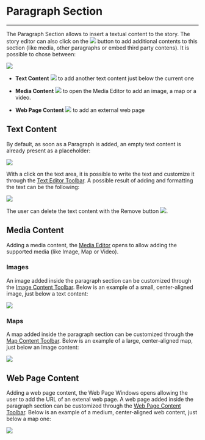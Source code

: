 # Paragraph Section
**********************

The Paragraph Section allows to insert a textual content to the story. The story editor can also click on the <img src="../img/button/++++.jpg" class="ms-docbutton"/> button to add additional contents to this section (like media, other paragraphs or embed third party contens). It is possible to chose between:

<img src="../img/paragraph-section/add-paragraph.jpg" class="ms-docimage"/>

* **Text Content** <img src="../img/button/add-text-content.jpg" class="ms-docbutton"/> to add another text content just below the current one

* **Media Content** <img src="../img/button/add-media-content.jpg" class="ms-docbutton"/> to open the Media Editor to add an image, a map or a video.

* **Web Page Content** <img src="../img/button/web-page-button.jpg" class="ms-docbutton"/> to add an external web page 

## Text Content

By default, as soon as a Paragraph is added, an empty text content is already present as a placeholder:

<img src="../img/paragraph-section/paragraph-section.jpg" class="ms-docimage"/>

With a click on the text area, it is possible to write the text and customize it through the [Text Editor Toolbar](text-editor-toolbar.md).  A possible result of adding and formatting the text can be the following: 

<img src="../img/paragraph-section/p-text-content.jpg" class="ms-docimage"/>

The user can delete the text content with the Remove button  <img src="../img/button/remove2.jpg" class="ms-docbutton"/>.

## Media Content

Adding a media content, the [Media Editor](media-editor-window.md) opens to allow adding the supported media (like Image, Map or Video). 

### Images

An image added inside the paragraph section can be customized through the [Image Content Toolbar](content-image-toolbar.md). Below is an example of a small, center-aligned image, just below a text content:

<img src="../img/paragraph-section/text-image.jpg" class="ms-docimage"/>

### Maps

A map added inside the paragraph section can be customized through the [Map Content Toolbar](content-map-toolbar.md). Below is an example of a large, center-aligned map, just below an Image content:

<img src="../img/paragraph-section/image-map.jpg" class="ms-docimage"/>

## Web Page Content 

Adding a web page content, the Web Page Windows opens allowing the user to add the URL of an extenal web page. A web page added inside the paragraph section can be customized through the [Web Page Content Toolbar](content-web-toolbar.md). Below is an example of a medium, center-aligned web content, just below a map one:

<img src="../img/paragraph-section/map-web.jpg" class="ms-docimage"/>